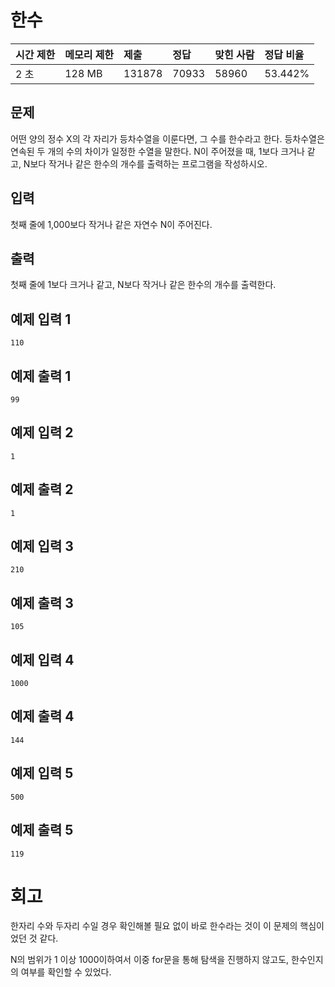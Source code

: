# 한수 

| 시간 제한 | 메모리 제한 | 제출   | 정답  | 맞힌 사람 | 정답 비율 |
| :-------- | :---------- | :----- | :---- | :-------- | :-------- |
| 2 초      | 128 MB      | 131878 | 70933 | 58960     | 53.442%   |

## 문제

어떤 양의 정수 X의 각 자리가 등차수열을 이룬다면, 그 수를 한수라고 한다. 등차수열은 연속된 두 개의 수의 차이가 일정한 수열을 말한다. N이 주어졌을 때, 1보다 크거나 같고, N보다 작거나 같은 한수의 개수를 출력하는 프로그램을 작성하시오. 

## 입력

첫째 줄에 1,000보다 작거나 같은 자연수 N이 주어진다.

## 출력

첫째 줄에 1보다 크거나 같고, N보다 작거나 같은 한수의 개수를 출력한다.

## 예제 입력 1 

```
110
```

## 예제 출력 1 

```
99
```

## 예제 입력 2 

```
1
```

## 예제 출력 2 

```
1
```

## 예제 입력 3 

```
210
```

## 예제 출력 3 

```
105
```

## 예제 입력 4 

```
1000
```

## 예제 출력 4 

```
144
```

## 예제 입력 5 

```
500
```

## 예제 출력 5 

```
119
```

# 회고

한자리 수와 두자리 수일 경우 확인해볼 필요 없이 바로 한수라는 것이 이 문제의 핵심이었던 것 같다.

N의 범위가 1 이상 1000이하여서 이중 for문을 통해 탐색을 진행하지 않고도, 한수인지의 여부를 확인할 수 있었다.